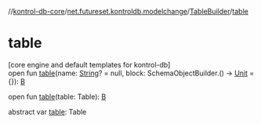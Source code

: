 //[kontrol-db-core](../../../index.md)/[net.futureset.kontroldb.modelchange](../index.md)/[TableBuilder](index.md)/[table](table.md)

# table

[core engine and default templates for kontrol-db]\
open fun [table](table.md)(name: [String](https://kotlinlang.org/api/latest/jvm/stdlib/kotlin/-string/index.html)? = null, block: SchemaObjectBuilder.() -&gt; [Unit](https://kotlinlang.org/api/latest/jvm/stdlib/kotlin/-unit/index.html) = {}): [B](index.md)

open fun [table](table.md)(table: Table): [B](index.md)

abstract var [table](table.md): Table

